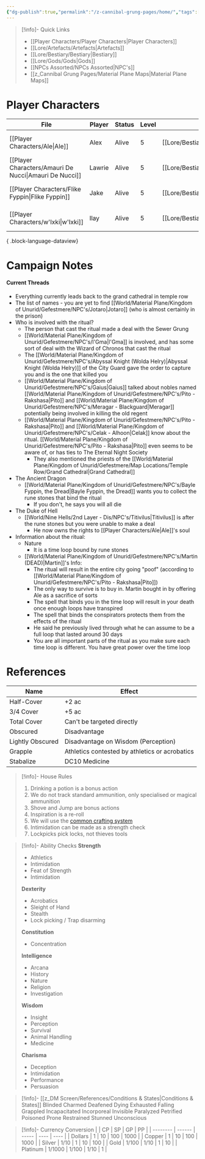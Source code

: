 ```yaml
---
{"dg-publish":true,"permalink":"/z-cannibal-grung-pages/home/","tags":["gardenEntry"]}
---
```


>[!info]- Quick Links
>- [[Player Characters/Player Characters\|Player Characters]]
>- [[Lore/Artefacts/Artefacts\|Artefacts]]
>- [[Lore/Bestiary/Bestiary\|Bestiary]]
>- [[Lore/Gods/Gods\|Gods]]
>- [[NPCs Assorted/NPCs Assorted\|NPC's]]
>- [[z_Cannibal Grung Pages/Material Plane Maps\|Material Plane Maps]]

# Player Characters
| File                                                      | Player | Status | Level | Race                                | Class   | Age             | Gender |
| --------------------------------------------------------- | ------ | ------ | ----- | ----------------------------------- | ------- | --------------- | ------ |
| [[Player Characters/Ale\|Ale]]                         | Alex   | Alive  | 5     | [[Lore/Bestiary/Human\|Human]]   | Cleric  | 45 (as of 1491) | Male   |
| [[Player Characters/Amauri De Nucci\|Amauri De Nucci]] | Lawrie | Alive  | 5     | [[Lore/Bestiary/Human\|Human]]   | Wizard  | \-              | Male   |
| [[Player Characters/Flike Fyppin\|Flike Fyppin]]       | Jake   | Alive  | 5     | [[Lore/Bestiary/Mapach\|Mapach]] | Warlock | 10 (as of 1491) | Male   |
| [[Player Characters/w'Ixki\|w'Ixki]]                   | Ilay   | Alive  | 5     | [[Lore/Bestiary/Grung\|Grung]]   | Ranger  | 9 (as of 1491)  | Male   |

{ .block-language-dataview}
# Campaign Notes

<div class="transclusion internal-embed is-loaded"><div class="markdown-embed">



#### Current Threads
- Everything currently leads back to the grand cathedral in temple row
- The list of names - you are yet to find [[World/Material Plane/Kingdom of Unurid/Gefestmere/NPC's/Jotaro\|Jotaro]] (who is almost certainly in the prison)
- Who is involved with the ritual?
	- The person that cast the ritual made a deal with the Sewer Grung
	- [[World/Material Plane/Kingdom of Unurid/Gefestmere/NPC's/l'Gma\|l'Gma]] is involved, and has some sort of deal with the Wizard of Chronos that cast the ritual
	- The [[World/Material Plane/Kingdom of Unurid/Gefestmere/NPC's/Abyssal Knight (Wolda Helry)\|Abyssal Knight (Wolda Helry)]] of the City Guard gave the order to capture you and is the one that killed you
	- [[World/Material Plane/Kingdom of Unurid/Gefestmere/NPC's/Gaius\|Gaius]] talked about nobles named [[World/Material Plane/Kingdom of Unurid/Gefestmere/NPC's/Pito - Rakshasa\|Pito]] and [[World/Material Plane/Kingdom of Unurid/Gefestmere/NPC's/Meragar - Blackguard\|Meragar]] potentially being involved in killing the old regent
	- [[World/Material Plane/Kingdom of Unurid/Gefestmere/NPC's/Pito - Rakshasa\|Pito]] and [[World/Material Plane/Kingdom of Unurid/Gefestmere/NPC's/Celak - Alhoon\|Celak]] know about the ritual. [[World/Material Plane/Kingdom of Unurid/Gefestmere/NPC's/Pito - Rakshasa\|Pito]] even seems to be aware of, or has ties to The Eternal Night Society 
		- They also mentioned the priests of the [[World/Material Plane/Kingdom of Unurid/Gefestmere/Map Locations/Temple Row/Grand Cathedral\|Grand Cathedral]]
- The Ancient Dragon
	- [[World/Material Plane/Kingdom of Unurid/Gefestmere/NPC's/Bayle Fyppin, the Dread\|Bayle Fyppin, the Dread]] wants you to collect the rune stones that bind the ritual
		- If you don't, he says you will all die
- The Duke of Hell
	- [[World/Nine Hells/2nd Layer - Dis/NPC's/Titivilus\|Titivilus]] is after the rune stones but you were unable to make a deal
		- He now owns the rights to [[Player Characters/Ale\|Ale]]'s soul
- Information about the ritual:
	- Nature
		- It is a time loop bound by rune stones 
	- [[World/Material Plane/Kingdom of Unurid/Gefestmere/NPC's/Martin (DEAD)\|Martin]]'s Info:
		- The ritual will result in the entire city going "poof" (according to [[World/Material Plane/Kingdom of Unurid/Gefestmere/NPC's/Pito - Rakshasa\|Pito]])
		- The only way to survive is to buy in. Martin bought in by offering Ale as a sacrifice of sorts
		- The spell that binds you in the time loop will result in your death once enough loops have transpired
		- The spell that binds the conspirators protects them from the effects of the ritual
		- He said he previously lived through what he can assume to be a full loop that lasted around 30 days
		- You are all important parts of the ritual as you make sure each time loop is different. You have great power over the time loop


</div></div>


# References
| Name             | Effect                                         |
| ---------------- | ---------------------------------------------- |
| Half-Cover       | +2 ac                                          |
| 3/4 Cover        | +5 ac                                          |
| Total Cover      | Can't be targeted directly                     |
| Obscured         | Disadvantage                                   |
| Lightly Obscured | Disadvantage on Wisdom (Perception)            |
| Grapple          | Athletics contested by athletics or acrobatics |
| Stabalize        | DC10 Medicine                                  |
> [!info]- House Rules
>1. Drinking a potion is a bonus action
>2. We do not track standard ammunition, only specialised or magical ammunition
>3. Shove and Jump are bonus actions
>4. Inspiration is a re-roll
>5. We will use the [common crafting system](https://docs.google.com/spreadsheets/d/1Zs6lSo6IIQzcdFKDCNL62tQHRvSHVWH54s94MIQROLg/edit?gid=0#gid=0)
>6. Intimidation can be made as a strength check
>7. Lockpicks pick locks, not thieves tools  

> [!info]- Ability Checks
> **Strength**
> - Athletics
> - Intimidation
> - Feat of Strength
> - Intimidation
> 
> **Dexterity**
> - Acrobatics
> - Sleight of Hand
> - Stealth
> - Lock picking / Trap disarming
> 
> **Constitution**
> - Concentration
> 
> **Intelligence**
> - Arcana 
> - History
> - Nature
> - Religion
> - Investigation
> 
> **Wisdom**
> - Insight
> - Perception
> - Survival
> - Animal Handling
> - Medicine
> 
> **Charisma**
> - Deception
> - Intimidation
> - Performance
> - Persuasion

> [!info]- [[z_DM Screen/References/Conditions & States\|Conditions & States]]
> Blinded
> Charmed
> Deafened
> Dying
> Exhausted
> Falling
> Grappled
> Incapacitated
> Incorporeal
> Invisible
> Paralyzed
> Petrified
> Poisoned
> Prone
> Restrained
> Stunned
> Unconscious

> [!info]- Currency Conversion
> |          | CP     | SP    | GP   | PP   |
| -------- | ------ | ----- | ---- | ---- |
| Dollars  | 1      | 10    | 100  | 1000 |
| Copper   | 1      | 10    | 100  | 1000 |
| Silver   | 1/10   | 1     | 10   | 100  |
| Gold     | 1/100  | 1/10  | 1    | 10   |
| Platinum | 1/1000 | 1/100 | 1/10 | 1    |

